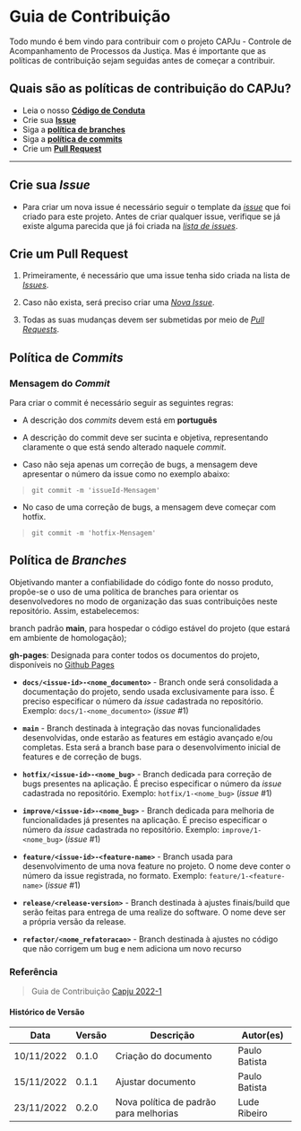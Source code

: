 # Guia de Contribuição

Todo mundo é bem vindo para contribuir com o projeto CAPJu - Controle de Acompanhamento de Processos da Justiça. Mas é importante que as políticas de contribuição sejam seguidas antes de começar a contribuir.

## Quais são as políticas de contribuição do CAPJu?

* Leia o nosso [**Código de Conduta**](https://github.com/fga-eps-mds/2022-2-CAPJu-Doc/blob/main/.github/CODE_OF_CONDUCT.md)
* Crie sua [**Issue**](#crie-sua-issue)
* Siga a [**política de branches**](#política-de-branches)
* Siga a [**política de commits**](#política-de-commits)
* Crie um [**Pull Request**](#crie-um-pull-request)

---

## Crie sua _Issue_

* Para criar um nova issue é necessário seguir o template da [_issue_](https://github.com/fga-eps-mds/2022-2-CAPJu-Doc/blob/main/.github/ISSUE_TEMPLATE/) que foi criado para este projeto. Antes de criar qualquer issue, verifique se já existe alguma parecida que já foi criada na [_lista de issues_](https://github.com/fga-eps-mds/2022-2-CAPJu-Doc/issues).

## Crie um Pull Request

1. Primeiramente, é necessário que uma issue tenha sido criada na lista de [_Issues_](https://github.com/fga-eps-mds/2022-2-CAPJu-Doc/issues).

2. Caso não exista, será preciso criar uma [_Nova Issue_](https://github.com/fga-eps-mds/2022-2-CAPJu-Doc/issues/new/).

3. Todas as suas mudanças devem ser submetidas por meio de [_Pull Requests_](https://github.com/fga-eps-mds/2022-2-CAPJu-Doc/pulls).

## Política de _Commits_

### Mensagem do _Commit_

Para criar o commit é necessário seguir as seguintes regras:

* A descrição dos _commits_ devem está em **português**
* A descrição do commit deve ser sucinta e objetiva, representando claramente o que está sendo alterado naquele _commit_.

* Caso não seja apenas um correção de bugs, a mensagem deve apresentar o número da issue como no exemplo abaixo:

> `git commit -m 'issueId-Mensagem'`

* No caso de uma correção de bugs, a mensagem deve começar com hotfix.

> `git commit -m 'hotfix-Mensagem'`

## Política de _Branches_

Objetivando manter a confiabilidade do código fonte do nosso produto, propõe-se o uso de uma política de branches para orientar os desenvolvedores no modo de organização das suas contribuições neste repositório. Assim, estabelecemos:

branch padrão **main**, para hospedar o código estável do projeto (que estará em ambiente de homologação);

**gh-pages**: Designada para conter todos os documentos do projeto, disponíveis no [Github Pages](https://fga-eps-mds.github.io/2022-2-CAPJu-Doc/#/)

* **`docs/<issue-id>-<nome_documento>`** - Branch onde será consolidada a documentação do projeto, sendo usada exclusivamente para isso. É preciso especificar o número da _issue_ cadastrada no repositório.
Exemplo: `docs/1-<nome_documento>` (_issue_ #1)

* **`main`** - Branch destinada à integração das novas funcionalidades desenvolvidas, onde estarão as features em estágio avançado e/ou completas. Esta será a branch base para o desenvolvimento inicial de features e de correção de bugs.

* **`hotfix/<issue-id>-<nome_bug>`** - Branch dedicada para correção de bugs presentes na aplicação. É preciso especificar o número da _issue_ cadastrada no repositório.
Exemplo: `hotfix/1-<nome_bug>` (_issue_ #1)

* **`improve/<issue-id>-<nome_bug>`** - Branch dedicada para melhoria de funcionalidades já presentes na aplicação. É preciso especificar o número da _issue_ cadastrada no repositório.
Exemplo: `improve/1-<nome_bug>` (_issue_ #1)

* **`feature/<issue-id>-<feature-name>`** - Branch usada para desenvolvimento de uma nova feature no projeto. O nome deve conter o número da issue registrada, no formato.
Exemplo: `feature/1-<feature-name>` (_issue_ #1)

* **`release/<release-version>`** - Branch destinada à ajustes finais/build que serão feitas para entrega de uma realize do software. O nome deve ser a própria versão da release.

* **`refactor/<nome_refatoracao>`** - Branch destinada à ajustes no código que não corrigem um bug e nem adiciona um novo recurso

### Referência

> Guia de Contribuição [Capju 2022-1](https://github.com/fga-eps-mds/2022-1-CAPJu-Doc/blob/main/.github/CONTRIBUTING.md)

#### Histórico de Versão

| Data       | Versão | Descrição                                        | Autor(es)       |
| ---------- | ------ | ------------------------------------------------ | --------------- |
| 10/11/2022 | 0.1.0    | Criação do documento                           | Paulo Batista |
| 15/11/2022 | 0.1.1    | Ajustar documento                              | Paulo Batista |
| 23/11/2022 | 0.2.0    | Nova política de padrão para melhorias         | Lude Ribeiro  |
